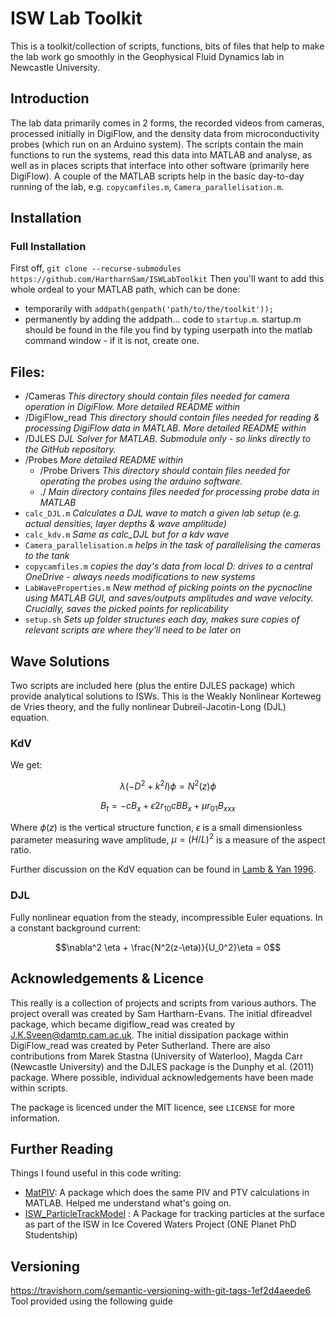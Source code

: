 # ISW Lab Toolkit

This is a toolkit/collection of scripts, functions, bits of files that help to make the lab work go smoothly in the Geophysical Fluid Dynamics lab in Newcastle University.

## Introduction
The lab data primarily comes in 2 forms, the recorded videos from cameras, processed initially in DigiFlow, and the density data from microconductivity probes (which run on an Arduino system). The scripts contain the main functions to run the systems, read this data into MATLAB and analyse, as well as in places scripts that interface into other software (primarily here DigiFlow). A couple of the MATLAB scripts help in the basic day-to-day running of the lab, e.g. `copycamfiles.m`, `Camera_parallelisation.m`. 

## Installation 
### Full Installation
First off, 
	```git clone --recurse-submodules https://github.com/HartharnSam/ISWLabToolkit```
Then you'll want to add this whole ordeal to your MATLAB path, which can be done:
- temporarily with  ```addpath(genpath('path/to/the/toolkit'));```
- permanently by adding the addpath... code to `startup.m`. startup.m should be found in the file you find by typing userpath into the matlab command window - if it is not, create one.

## Files:
- /Cameras *This directory should contain files needed for camera operation in DigiFlow. More detailed README within*
- /DigiFlow_read *This directory should contain files needed for reading & processing DigiFlow data in MATLAB. More detailed README within*
- /DJLES *DJL Solver for MATLAB. Submodule only - so links directly to the GitHub repository.* 
- /Probes *More detailed README within*
	- /Probe Drivers *This directory should contain files needed for operating the probes using the arduino software.*
	- ./ *Main directory contains files needed for processing probe data in MATLAB*
- `calc_DJL.m` *Calculates a DJL wave to match a given lab setup (e.g. actual densities, layer depths & wave amplitude)*
- `calc_kdv.m` *Same as calc_DJL but for a kdv wave*
- `Camera_parallelisation.m` *helps in the task of parallelising the cameras to the tank*
- `copycamfiles.m` *copies the day's data from local D: drives to a central OneDrive - always needs modifications to new systems*
- `LabWaveProperties.m` *New method of picking points on the pycnocline using MATLAB GUI, and saves/outputs amplitudes and wave velocity. Crucially, saves the picked points for replicability*
- `setup.sh` *Sets up folder structures each day, makes sure copies of relevant scripts are where they'll need to be later on*

## Wave Solutions

Two scripts are included here (plus the entire DJLES package) which provide analytical solutions to ISWs. This is the Weakly Nonlinear Korteweg de Vries theory, and the fully nonlinear Dubreil-Jacotin-Long (DJL) equation.

### KdV
We get:

$$ \lambda(-D^2+k^2 I)\phi = N^2(z)\phi $$

$$ B_t = -cB_x + \epsilon 2r_{10}cBB_x + \mu r_{01}B_{xxx} $$

Where $\phi(z)$ is the vertical structure function, $\epsilon$ is a small dimensionless parameter measuring wave amplitude, $\mu = (H/L)^2$ is a measure of the aspect ratio.

Further discussion on the KdV equation can be found in [Lamb \& Yan 1996](https://doi.org/10.1175/1520-0485(1996)026%3C2712:TEOIWU%3E2.0.CO;2). 


### DJL
Fully nonlinear equation from the steady, incompressible Euler equations. In a constant background current:

$$\nabla^2 \eta + \frac{N^2(z-\eta)}{U_0^2}\eta = 0$$

## Acknowledgements & Licence
This really is a collection of projects and scripts from various authors. The project overall was created by Sam Hartharn-Evans. The initial dfireadvel package, which became digiflow_read was created by J.K.Sveen@damtp.cam.ac.uk. The initial dissipation package within DigiFlow_read was created by Peter Sutherland. There are also contributions from Marek Stastna (University of Waterloo), Magda Carr (Newcastle University) and the DJLES package is the Dunphy et al. (2011) package. 
Where possible, individual acknowledgements have been made within scripts. 

The package is licenced under the MIT licence, see `LICENSE` for more information. 


## Further Reading
Things I found useful in this code writing:
- [MatPIV](https://www.mn.uio.no/math/english/people/aca/jks/matpiv/): A package which does the same PIV and PTV calculations in MATLAB. Helped me understand what's going on.
- [ISW_ParticleTrackModel](https://github.com/HartharnSam/ISW_ParticleTrackModel) : A Package for tracking particles at the surface as part of the ISW in Ice Covered Waters Project (ONE Planet PhD Studentship)

## Versioning 
https://travishorn.com/semantic-versioning-with-git-tags-1ef2d4aeede6 Tool provided using the following guide 
